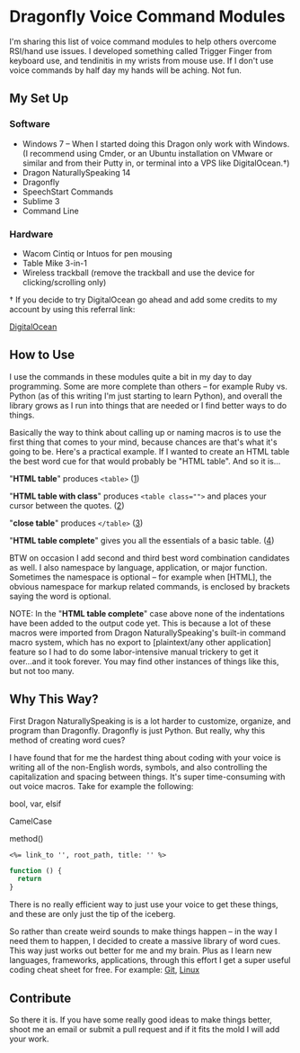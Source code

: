 # Dragonfly Voice Command Modules

I'm sharing this list of voice command modules to help others overcome RSI/hand use issues. I developed something called Trigger Finger from keyboard use, and tendinitis in my wrists from mouse use. If I don't use voice commands by half day my hands will be aching. Not fun.

## My Set Up

### Software
- Windows 7 – When I started doing this Dragon only work with Windows. (I recommend using Cmder, or an Ubuntu installation on VMware or similar and from their Putty in, or terminal into a VPS like DigitalOcean.&#8224;)
- Dragon NaturallySpeaking 14
- Dragonfly
- SpeechStart Commands
- Sublime 3
- Command Line

### Hardware
- Wacom Cintiq or Intuos for pen mousing
- Table Mike 3-in-1
- Wireless trackball (remove the trackball and use the device for clicking/scrolling only)

&#8224; If you decide to try DigitalOcean go ahead and add some credits to my account by using this referral link:

[DigitalOcean](http://pages.news.digitalocean.com/dcn/AyKQ30vur1Nt8H30LIWxk-j5xHmafGnoECQwn1ooO745F9qnHNMIeEAbzmTgNsm0IxJY3CxZMyxTjev35FX3Tg==/Y0VpP0qXG00gR0236IE0jD4)

## How to Use

I use the commands in these modules quite a bit in my day to day programming. Some are more complete than others – for example Ruby vs. Python (as of this writing I'm just starting to learn Python), and overall the library grows as I run into things that are needed or I find better ways to do things.

Basically the way to think about calling up or naming macros is to use the first thing that comes to your mind, because chances are that's what it's going to be. Here's a practical example. If I wanted to create an HTML table the best word cue for that would probably be "HTML table". And so it is...

"**HTML table**" produces `<table>` ([1](https://github.com/maxxiimo/voice-commands/blob/master/_html.py#L157))

"**HTML table with class**" produces `<table class="">` and places your cursor between the quotes. ([2](https://github.com/maxxiimo/voice-commands/blob/master/_html.py#L158))

"**close table**" produces `</table>` ([3](https://github.com/maxxiimo/voice-commands/blob/master/_html.py#L228))

"**HTML table complete**" gives you all the essentials of a basic table. ([4](https://github.com/maxxiimo/voice-commands/blob/master/_html.py#L159))

BTW on occasion I add second and third best word combination candidates as well. I also namespace by language, application, or major function. Sometimes the namespace is optional – for example when [HTML], the obvious namespace for markup related commands, is enclosed by brackets saying the word is optional.

NOTE: In the "**HTML table complete**" case above none of the indentations have been added to the output code yet. This is because a lot of these macros were imported from Dragon NaturallySpeaking's built-in command macro system, which has no export to [plaintext/any other application] feature so I had to do some labor-intensive manual trickery to get it over...and it took forever. You may find other instances of things like this, but not too many.

## Why This Way?

First Dragon NaturallySpeaking is is a lot harder to customize, organize, and program than Dragonfly. Dragonfly is just Python. But really, why this method of creating word cues?

I have found that for me the hardest thing about coding with your voice is writing all of the non-English words, symbols, and also controlling the capitalization and spacing between things. It's super time-consuming with out voice macros. Take for example the following:

bool, var, elsif

CamelCase

method()

```
<%= link_to '', root_path, title: '' %>
```

```javascript
function () {
  return
}
```

There is no really efficient way to just use your voice to get these things, and these are only just the tip of the iceberg.

So rather than create weird sounds to make things happen – in the way I need them to happen, I decided to create a massive library of word cues. This way just works out better for me and my brain. Plus as I learn new languages, frameworks, applications, through this effort I get a super useful coding cheat sheet for free. For example: [Git](https://github.com/maxxiimo/voice-commands/blob/master/_git.py), [Linux](https://github.com/maxxiimo/voice-commands/blob/master/_linux.py)

## Contribute

So there it is. If you have some really good ideas to make things better, shoot me an email or submit a pull request and if it fits the mold I will add your work.
